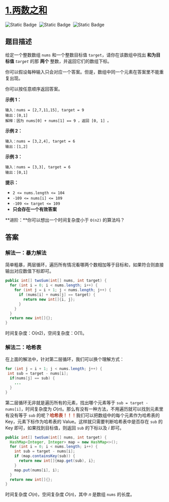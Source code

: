 # [1.两数之和](https://leetcode.cn/problems/two-sum/description/)

<div style="display:flex;">
  <img style="margin-right: 8px;" alt="Static Badge" src="https://img.shields.io/badge/%E9%9A%BE%E5%BA%A6-%E7%AE%80%E5%8D%95-%2351b8b8?style=flat">
  <img style="margin-right: 8px;" alt="Static Badge" src="https://img.shields.io/badge/%E6%95%B0%E7%BB%84-%23b1b3b8?style=flat">
  <img style="margin-right: 8px;" alt="Static Badge" src="https://img.shields.io/badge/%E5%93%88%E5%B8%8C%E8%A1%A8-%23b1b3b8?style=flat">
</div>

## 题目描述

给定一个整数数组 `nums` 和一个整数目标值 `target`，请你在该数组中找出 **和为目标值** *`target`* 的那 **两个** 整数，并返回它们的数组下标。

你可以假设每种输入只会对应一个答案。但是，数组中同一个元素在答案里不能重复出现。

你可以按任意顺序返回答案。



**示例 1：**

```
输入：nums = [2,7,11,15], target = 9
输出：[0,1]
解释：因为 nums[0] + nums[1] == 9 ，返回 [0, 1] 。
```

**示例 2：**

```
输入：nums = [3,2,4], target = 6
输出：[1,2]
```

**示例 3：**

```
输入：nums = [3,3], target = 6
输出：[0,1]
```

 

**提示：**

- `2 <= nums.length <= 104`
- `-109 <= nums[i] <= 109`
- `-109 <= target <= 109`
- **只会存在一个有效答案**

 

**进阶：**你可以想出一个时间复杂度小于 `O(n2)` 的算法吗？

## 答案

### 解法一：暴力解法

简单粗暴，两层循环，遍历所有情况看哪两个数相加等于目标和，如果符合则直接输出对应数值下标即可。

```java
public int[] twoSum(int[] nums, int target) {
  for (int i = 0; i < nums.length; i++) {
    for (int j = i + 1; j < nums.length; j++) {
      if (nums[i] + nums[j] == target) {
        return new int[]{i, j};
      }
    }
  }
  return new int[]{};
}
```

时间复杂度：O(𝑛2)，空间复杂度：O(1)。

### 解法二：哈希表

在上面的解法中，针对第二层循环，我们可以换个理解方式：

```java
for (int j = i + 1; j < nums.length; j++) {
 int sub = target - nums[i];
  if(nums[j] == sub) {
    ...
  }
}
```

第二层循环无非就是遍历所有的元素，找出哪个元素等于 `sub = target - nums[i]`，时间复杂度为 𝑂(𝑛)。那么有没有一种方法，不用遍历就可以找到元素里有没有等于 `sub` 的呢？<strong style="color:#ae3520;">哈希表！！！</strong>我们可以把数组中的每个元素作为哈希表的 Key，元素下标作为哈希表的 Value。这样就只需要判断哈希表中是否存在 `sub` 的 Key 即可，如果找到目标值，则返回 `sub` 的下标以及 𝑖 即可。

```java
public int[] twoSum(int[] nums, int target) {
  HashMap<Integer, Integer> map = new HashMap<>();
  for (int i = 0; i < nums.length; i++) {
    int sub = target - nums[i];
    if (map.containsKey(sub)) {
      return new int[]{map.get(sub), i};
    }
    map.put(nums[i], i);
  }
  return new int[]{};
}
```

时间复杂度 𝑂(𝑛)，空间复杂度 𝑂(𝑛)，其中 𝑛 是数组 `nums` 的长度。

